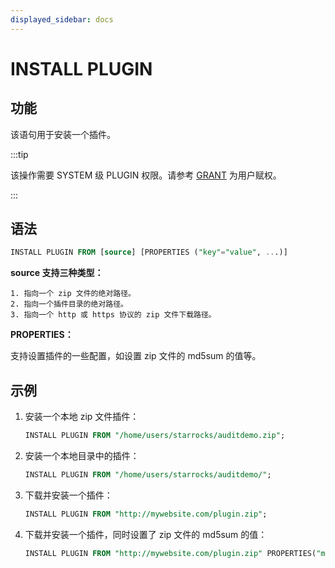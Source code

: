 ```yaml
---
displayed_sidebar: docs
---
```


# INSTALL PLUGIN

## 功能

该语句用于安装一个插件。

:::tip

该操作需要 SYSTEM 级 PLUGIN 权限。请参考 [GRANT](../../account-management/GRANT.md) 为用户赋权。

:::

## 语法

```sql
INSTALL PLUGIN FROM [source] [PROPERTIES ("key"="value", ...)]
```

**source 支持三种类型：**

```plain text
1. 指向一个 zip 文件的绝对路径。
2. 指向一个插件目录的绝对路径。
3. 指向一个 http 或 https 协议的 zip 文件下载路径。
```

**PROPERTIES：**

支持设置插件的一些配置，如设置 zip 文件的 md5sum 的值等。

## 示例

1. 安装一个本地 zip 文件插件：

    ```sql
    INSTALL PLUGIN FROM "/home/users/starrocks/auditdemo.zip";
    ```

2. 安装一个本地目录中的插件：

    ```sql
    INSTALL PLUGIN FROM "/home/users/starrocks/auditdemo/";
    ```

3. 下载并安装一个插件：

    ```sql
    INSTALL PLUGIN FROM "http://mywebsite.com/plugin.zip";
    ```

4. 下载并安装一个插件，同时设置了 zip 文件的 md5sum 的值：

    ```sql
    INSTALL PLUGIN FROM "http://mywebsite.com/plugin.zip" PROPERTIES("md5sum" = "73877f6029216f4314d712086a146570");
    ```
